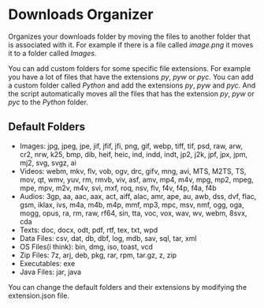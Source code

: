 # Downloads Organizer

Organizes your downloads folder by moving the files to another folder that is associated with it. For example if there is a file called *image.png* it moves it to a folder called *Images*.

You can add custom folders for some specific file extensions. For example you have a lot of files that have the extensions *py*, *pyw* or *pyc*. You can add a custom folder called *Python* and add the extensions *py*, *pyw* and *pyc*. And the script automatically moves all the files that has the extension *py*, *pyw* or *pyc* to the *Python* folder.

## Default Folders

* Images: jpg, jpeg, jpe, jif, jfif, jfi, png, gif, webp, tiff, tif, psd, raw, arw, cr2, nrw, k25, bmp, dib, heif, heic, ind, indd, indt, jp2, j2k, jpf, jpx, jpm, mj2, svg, svgz, ai
* Videos: webm, mkv, flv, vob, ogv,  drc, gifv, mng, avi, MTS, M2TS, TS, mov, qt, wmv, yuv, rm, rmvb, viv, asf, amv, mp4, m4v, mpg, mp2, mpeg, mpe, mpv, m2v, m4v, svi, mxf, roq, nsv, flv, f4v, f4p, f4a, f4b
* Audios: 3gp, aa, aac, aax, act, aiff, alac, amr, ape, au, awb, dss, dvf, flac, gsm, iklax, ivs, m4a, m4b, m4p, mmf, mp3, mpc, msv, nmf, ogg, oga, mogg, opus, ra, rm, raw, rf64, sin, tta, voc, vox, wav, wv, webm, 8svx, cda
* Texts: doc, docx, odt, pdf, rtf, tex, txt, wpd
* Data Files: csv, dat, db, dbf, log, mdb, sav, sql, tar, xml
* OS Files(i think): bin, dmg, iso, toast, vcd
* Zip Files: 7z, arj, deb, pkg, rar, rpm, tar.gz, z, zip
* Executables: exe
* Java Files: jar, java

You can change the default folders and their extensions by modifying the extension.json file.
